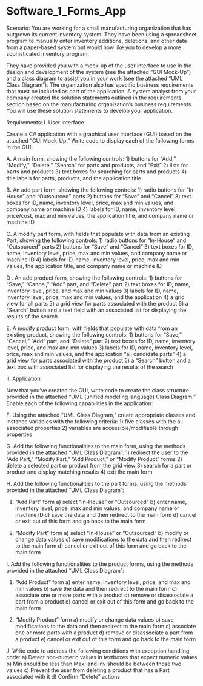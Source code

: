 # Software_1_Forms_App

Scenario:
You are working for a small manufacturing organization that has outgrown its current inventory system. They have been using a spreadsheet program to manually enter inventory additions, deletions, and other data from a paper-based system but would now like you to develop a more sophisticated inventory program.

They have provided you with a mock-up of the user interface to use in the design and development of the system (see the attached “GUI Mock-Up”) and a class diagram to assist you in your work (see the attached “UML Class Diagram”). The organization also has specific business requirements that must be included as part of the application. A system analyst from your company created the solution statements outlined in the requirements section based on the manufacturing organization’s business requirements. You will use these solution statements to develop your application.

Requirements:
I. User Interface

Create a C# application with a graphical user interface (GUI) based on the attached “GUI Mock-Up.” Write code to display each of the following forms in the GUI:

A.  A main form, showing the following controls:
      1) buttons for “Add,” “Modify,” “Delete,” “Search” for parts and products, and “Exit”
      2) lists for parts and products
      3) text boxes for searching for parts and products
      4) title labels for parts, products, and the application title

B.  An add part form, showing the following controls:
      1) radio buttons for “In-House” and “Outsourced” parts
      2) buttons for “Save” and “Cancel”
      3) text boxes for ID, name, inventory level, price, max and min values, and company name or machine ID
      4) labels for ID, name, inventory level, price/cost, max and min values, the application title, and company name or machine ID

C.  A modify part form, with fields that populate with data from an existing Part, showing the following controls:
      1) radio buttons for “In-House” and “Outsourced” parts
      2) buttons for “Save” and “Cancel”
      3) text boxes for ID, name, inventory level, price, max and min values, and company name or machine ID
      4) labels for ID, name, inventory level, price, max and min values, the application title, and company name or machine ID
      
D .  An add product form, showing the following controls:
      1) buttons for “Save,” “Cancel,” “Add” part, and “Delete” part
      2) text boxes for ID, name, inventory level, price, and max and min values
      3) labels for ID, name, inventory level, price, max and min values, and the application
      4) a grid view for all parts
      5) a grid view for parts associated with the product
      6) a “Search” button and a text field with an associated list for displaying the results of the search

E.  A modify product form, with fields that populate with data from an existing product, showing the following controls:
      1) buttons for “Save,” “Cancel,” “Add” part, and “Delete” part
      2) text boxes for ID, name, inventory level, price, and max and min values
      3) labels for ID, name, inventory level, price, max and min values, and the application “all candidate parts”
      4) a grid view for parts associated with the product
      5) a “Search” button and a text box with associated list for displaying the results of the search

II. Application

Now that you’ve created the GUI, write code to create the class structure provided in the attached “UML (unified modeling language) Class Diagram.” Enable each of the following capabilities in the application:

F.  Using the attached “UML Class Diagram,” create appropriate classes and instance variables with the following criteria:
      1) five classes with the all associated properties
      2) variables are accessible/modifiable through properties

G.  Add the following functionalities to the main form, using the methods provided in the attached “UML Class Diagram”:
      1) redirect the user to the “Add Part,” “Modify Part,” “Add Product,” or “Modify Product” forms
      2) delete a selected part or product from the grid view
      3) search for a part or product and display matching results
      4) exit the main form

H.  Add the following functionalities to the part forms, using the methods provided in the attached “UML Class Diagram”:

1. “Add Part” form
    a) select “In-House” or “Outsourced”
    b) enter name, inventory level, price, max and min values, and company name or machine ID
    c) save the data and then redirect to the main form
    d) cancel or exit out of this form and go back to the main form

2. “Modify Part” form
    a) select “In-House” or “Outsourced”
    b) modify or change data values
    c) save modifications to the data and then redirect to the main form
    d) cancel or exit out of this form and go back to the main form

I.  Add the following functionalities to the product forms, using the methods provided in the attached “UML Class Diagram”:

1. “Add Product” form
    a) enter name, inventory level, price, and max and min values
    b) save the data and then redirect to the main form
    c) associate one or more parts with a product
    d) remove or disassociate a part from a product
    e) cancel or exit out of this form and go back to the main form

2.   “Modify Product” form
    a) modify or change data values
    b) save modifications to the data and then redirect to the main form
    c) associate one or more parts with a product
    d) remove or disassociate a part from a product
    e) cancel or exit out of this form and go back to the main form

J.  Write code to address the following conditions with exception handling code:
    a) Detect non-numeric values in textboxes that expect numeric values
    b) Min should be less than Max; and Inv should be between those two values
    c) Prevent the user from deleting a product that has a Part associated with it
    d) Confirm “Delete” actions
